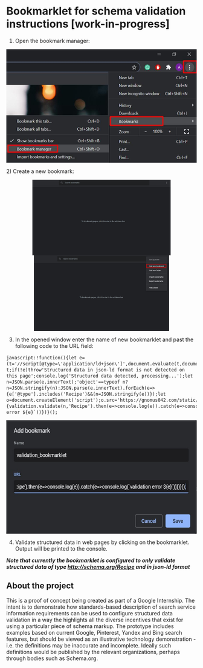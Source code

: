 # Bookmarklet for schema validation instructions [work-in-progress]

1) Open the bookmark manager:
<p align="center">
  <img src="./assets/step1.jpg" height="300" align="center">
</p>
2) Create a new bookmark:

<p align="center">
  <img src="./assets/step2.1.jpg" height="200" align="center">
  <img src="./assets/step2.2.jpg" height="200" align="center">
</p>

3) In the opened window enter the name of new bookmarklet and past the following code to the URL field:

```
javascript:!function(){let e=(t='//script[@type=\'application/ld+json\']',document.evaluate(t,document,null,XPathResult.FIRST_ORDERED_NODE_TYPE,null).singleNodeValue);var t;if(!e)throw'Structured data in json-ld format is not detected on this page';console.log('Structured data detected, processing...');let n=JSON.parse(e.innerText);'object'==typeof n?n=JSON.stringify(n):JSON.parse(e.innerText).forEach(e=>{e['@type'].includes('Recipe')&&(n=JSON.stringify(e))});let o=document.createElement('script');o.src='https://gnomus042.com/static/js/libs/bookmarklet.validation.bundle.js',o.async=!1,document.body.appendChild(o),o.addEventListener('load',function(){validation.validate(n,'Recipe').then(e=>console.log(e)).catch(e=>console.log(`validation error ${e}`))})}();
```

<p align="center">
  <img src="./assets/step3.jpg" height="300" align="center">
</p>

4) Validate structured data in web pages by clicking on the bookmarklet. Output will be printed to the console.

***Note that currently the bookmarklet is configured to only validate structured data of type http://schema.org/Recipe and in json-ld format***
## About the project
This is a proof of concept being created as part of a Google Internship. The intent is to demonstrate how standards-based description of search service information requirements can be used to configure structured data validation in a way the highlights all the diverse incentives that exist for using a particular piece of schema markup. The prototype includes examples based on current Google, Pinterest, Yandex and Bing search features, but should be viewed as an illustrative technology demonstration - i.e. the definitions may be inaccurate and incomplete. Ideally such definitions would be published by the relevant organizations, perhaps through bodies such as Schema.org.

